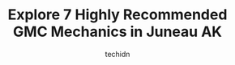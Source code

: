 ---
layout: ampstory
image: https://images.unsplash.com/photo-1560361586-8242b1fc06c5?ixlib=rb-4.0.3&ixid=MnwxMjA3fDB8MHxwaG90by1wYWdlfHx8fGVufDB8fHx8&auto=format&fit=crop&w=640&h=853&q=80
author: techidn
featured: false
description: Experience the excellence of automotive service by visiting the 7 best GMC Mechanic in Juneau AK, USA. With their expertise, attention to detail, and commitment to customer satisfaction, you
title: Explore 7 Highly Recommended GMC Mechanics in Juneau AK
cover:
   title: Explore 7 Highly Recommended GMC Mechanics in Juneau AK
   subtitle: Rickpate
   background: https://images.unsplash.com/photo-1560361586-8242b1fc06c5?ixlib=rb-4.0.3&ixid=MnwxMjA3fDB8MHxwaG90by1wYWdlfHx8fGVufDB8fHx8&auto=format&fit=crop&w=640&h=853&q=80

pages: 
 - layout: thirds
   top: <h1>#1 Capital Service Inc</h1>
   bottom: "<p>Updated 2023.02.01  Capital Service is located across the street from the federal building.  Came there to put some air into a tire that was leaking and inquired about br</p>"
   background: https://www.knot35.com/toplist/wp-content/uploads/2023/06/best-gmc-mechanic-1-in-juneau-ak-1685842215.jpeg
   backgroundblur: true
 - layout: thirds
   top: <h1>#2 Affordable Auto & Tire</h1>
   bottom: "<p>8825 Mallard St, Juneau, AK 99801, United States</p>"
   background: https://www.knot35.com/toplist/wp-content/uploads/2023/06/best-gmc-mechanic-2-in-juneau-ak-1685842216.jpeg
   cta:
      link: https://www.knot35.com/toplist/explore-7-highly-recommended-gmc-mechanics-in-juneau-ak/
      text: Explore 7 Highly Recommended GMC Mechanics in Juneau AK
 - layout: thirds
   top: <h1>#3 Mike Hatch Sales And Service</h1>
   bottom: "<p>4755 N Douglas Hwy, Juneau, AK 99801, United States</p>"
   background: https://www.knot35.com/toplist/wp-content/uploads/2023/06/best-gmc-mechanic-3-in-juneau-ak-1685842216.jpeg
   cta:
      link: https://www.knot35.com/toplist/explore-7-highly-recommended-gmc-mechanics-in-juneau-ak/
      text: Explore 7 Highly Recommended GMC Mechanics in Juneau AK
 - layout: thirds
   top: <h1>#4 Alaska Auto Repair & Sales</h1>
   bottom: "<p>1115 3rd St Suite 2, Douglas, AK 99824, United States</p>"
   background: https://images.unsplash.com/photo-1552083974-186346191183?ixlib=rb-4.0.3&ixid=MnwxMjA3fDB8MHxwaG90by1wYWdlfHx8fGVufDB8fHx8&auto=format&fit=crop&w=640&h=853&q=80
   cta:
      link: https://www.knot35.com/toplist/explore-7-highly-recommended-gmc-mechanics-in-juneau-ak/
      text: Explore 7 Highly Recommended GMC Mechanics in Juneau AK
 - layout: thirds
   top: <h1>#5 DB Auto Repair</h1>
   bottom: "<p>5453 Glacier Hwy, Juneau, AK 99801, United States</p>"
   background: https://images.unsplash.com/photo-1620421680010-0766ff230392?ixlib=rb-4.0.3&ixid=MnwxMjA3fDB8MHxwaG90by1wYWdlfHx8fGVufDB8fHx8&auto=format&fit=crop&w=640&h=853&q=80
   cta:
      link: https://www.knot35.com/toplist/explore-7-highly-recommended-gmc-mechanics-in-juneau-ak/
      text: Explore 7 Highly Recommended GMC Mechanics in Juneau AK
 - layout: thirds
   top: <h1>#6 Dougs Auto Body</h1>
   bottom: "<p>10005 Crazy Horse Dr, Juneau, AK 99801, United States</p>"
   background: https://images.unsplash.com/photo-1540457036297-448b6b99e91c?ixlib=rb-4.0.3&ixid=MnwxMjA3fDB8MHxwaG90by1wYWdlfHx8fGVufDB8fHx8&auto=format&fit=crop&w=640&h=853&q=80
   cta:
      link: https://www.knot35.com/toplist/explore-7-highly-recommended-gmc-mechanics-in-juneau-ak/
      text: Explore 7 Highly Recommended GMC Mechanics in Juneau AK
 - layout: thirds
   top: <h1>#7 Integrity Automotive</h1>
   bottom: "<p>9979 Crazy Horse Dr, Juneau, AK 99801, United States</p>"
   background: https://images.unsplash.com/photo-1531169509526-f8f1fdaa4a67?ixlib=rb-4.0.3&ixid=MnwxMjA3fDB8MHxwaG90by1wYWdlfHx8fGVufDB8fHx8&auto=format&fit=crop&w=640&h=853&q=80
   cta:
      link: https://www.knot35.com/toplist/explore-7-highly-recommended-gmc-mechanics-in-juneau-ak/
      text: Explore 7 Highly Recommended GMC Mechanics in Juneau AK
 - layout: thirds
   middle: Continue reading...
   background: https://images.unsplash.com/photo-1574169208507-84376144848b?ixlib=rb-4.0.3&ixid=MnwxMjA3fDB8MHxwaG90by1wYWdlfHx8fGVufDB8fHx8&auto=format&fit=crop&w=640&h=853&q=80
   cta:
      link: https://www.knot35.com/toplist/explore-7-highly-recommended-gmc-mechanics-in-juneau-ak/
      text: Explore 7 Highly Recommended GMC Mechanics in Juneau AK
      
---